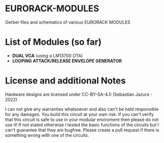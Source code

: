# EURORACK-MODULES

Gerber files and schematics of various EURORACK MODULES

# List of Modules (so far)
- **DUAL VCA** (using a LM13700 OTA)
- **LOOPING ATTACK/RELEASE ENVELOPE GENERATOR**

# License and additional Notes
Hardware designs are licensed under CC-BY-SA-4.0 (Sebastian Jazura - 2022)

I can not give any warranties whatsoever and also can't be held responsible for any damages. You build this circuit at your own risk. If you can't verify that this circuit is safe to use in your modular enviroment then please do not use it! If not stated otherwise I tested the basic functions of the circuits but I can't guarantee that they are bugfree. Please create a pull request if there is something wrong with one of the circuits.

